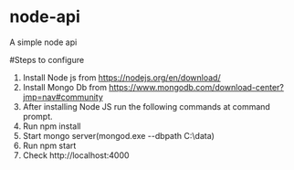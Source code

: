 # node-api
A simple node api

#Steps to configure

1. Install Node js from https://nodejs.org/en/download/
2. Install Mongo Db from https://www.mongodb.com/download-center?jmp=nav#community
3. After installing Node JS run the following commands at command prompt.
4. Run npm install
5. Start mongo server(mongod.exe --dbpath C:\data)
6. Run npm start
7. Check http://localhost:4000
